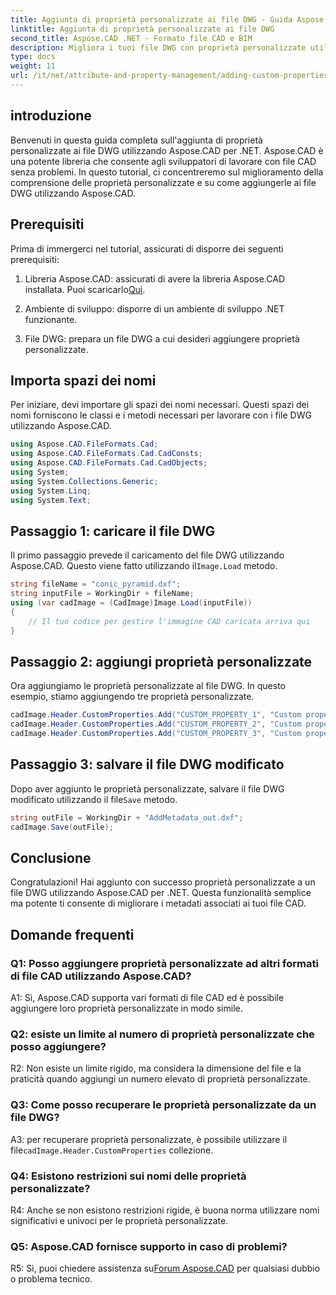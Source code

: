 ```yaml
---
title: Aggiunta di proprietà personalizzate ai file DWG - Guida Aspose.CAD
linktitle: Aggiunta di proprietà personalizzate ai file DWG
second_title: Aspose.CAD .NET - Formato file CAD e BIM
description: Migliora i tuoi file DWG con proprietà personalizzate utilizzando Aspose.CAD per .NET. Segui la nostra guida passo passo per aggiungere metadati significativi senza sforzo.
type: docs
weight: 11
url: /it/net/attribute-and-property-management/adding-custom-properties-to-dwg/
---
```

## introduzione

Benvenuti in questa guida completa sull'aggiunta di proprietà personalizzate ai file DWG utilizzando Aspose.CAD per .NET. Aspose.CAD è una potente libreria che consente agli sviluppatori di lavorare con file CAD senza problemi. In questo tutorial, ci concentreremo sul miglioramento della comprensione delle proprietà personalizzate e su come aggiungerle ai file DWG utilizzando Aspose.CAD.

## Prerequisiti

Prima di immergerci nel tutorial, assicurati di disporre dei seguenti prerequisiti:

1.  Libreria Aspose.CAD: assicurati di avere la libreria Aspose.CAD installata. Puoi scaricarlo[Qui](https://releases.aspose.com/cad/net/).

2. Ambiente di sviluppo: disporre di un ambiente di sviluppo .NET funzionante.

3. File DWG: prepara un file DWG a cui desideri aggiungere proprietà personalizzate.

## Importa spazi dei nomi

Per iniziare, devi importare gli spazi dei nomi necessari. Questi spazi dei nomi forniscono le classi e i metodi necessari per lavorare con i file DWG utilizzando Aspose.CAD.

```csharp
using Aspose.CAD.FileFormats.Cad;
using Aspose.CAD.FileFormats.Cad.CadConsts;
using Aspose.CAD.FileFormats.Cad.CadObjects;
using System;
using System.Collections.Generic;
using System.Linq;
using System.Text;
```

## Passaggio 1: caricare il file DWG

 Il primo passaggio prevede il caricamento del file DWG utilizzando Aspose.CAD. Questo viene fatto utilizzando il`Image.Load` metodo.

```csharp
string fileName = "conic_pyramid.dxf";
string inputFile = WorkingDir + fileName;
using (var cadImage = (CadImage)Image.Load(inputFile))
{
    // Il tuo codice per gestire l'immagine CAD caricata arriva qui
}
```

## Passaggio 2: aggiungi proprietà personalizzate

Ora aggiungiamo le proprietà personalizzate al file DWG. In questo esempio, stiamo aggiungendo tre proprietà personalizzate.

```csharp
cadImage.Header.CustomProperties.Add("CUSTOM_PROPERTY_1", "Custom property test 1");
cadImage.Header.CustomProperties.Add("CUSTOM_PROPERTY_2", "Custom property test 2");
cadImage.Header.CustomProperties.Add("CUSTOM_PROPERTY_3", "Custom property test 3");
```

## Passaggio 3: salvare il file DWG modificato

 Dopo aver aggiunto le proprietà personalizzate, salvare il file DWG modificato utilizzando il file`Save` metodo.

```csharp
string outFile = WorkingDir + "AddMetadata_out.dxf";
cadImage.Save(outFile);
```

## Conclusione

Congratulazioni! Hai aggiunto con successo proprietà personalizzate a un file DWG utilizzando Aspose.CAD per .NET. Questa funzionalità semplice ma potente ti consente di migliorare i metadati associati ai tuoi file CAD.

## Domande frequenti

### Q1: Posso aggiungere proprietà personalizzate ad altri formati di file CAD utilizzando Aspose.CAD?

A1: Sì, Aspose.CAD supporta vari formati di file CAD ed è possibile aggiungere loro proprietà personalizzate in modo simile.

### Q2: esiste un limite al numero di proprietà personalizzate che posso aggiungere?

R2: Non esiste un limite rigido, ma considera la dimensione del file e la praticità quando aggiungi un numero elevato di proprietà personalizzate.

### Q3: Come posso recuperare le proprietà personalizzate da un file DWG?

 A3: per recuperare proprietà personalizzate, è possibile utilizzare il file`cadImage.Header.CustomProperties` collezione.

### Q4: Esistono restrizioni sui nomi delle proprietà personalizzate?

R4: Anche se non esistono restrizioni rigide, è buona norma utilizzare nomi significativi e univoci per le proprietà personalizzate.

### Q5: Aspose.CAD fornisce supporto in caso di problemi?

 R5: Sì, puoi chiedere assistenza su[Forum Aspose.CAD](https://forum.aspose.com/c/cad/19) per qualsiasi dubbio o problema tecnico.